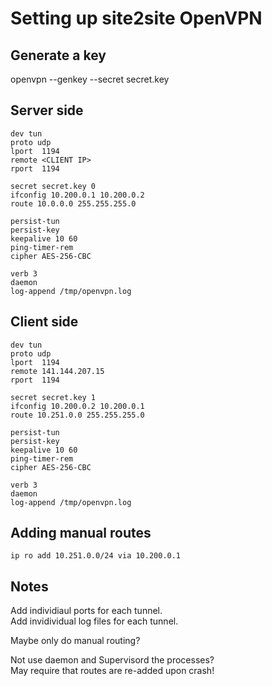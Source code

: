 # Setting up site2site OpenVPN

## Generate a key
openvpn --genkey --secret secret.key

## Server side
```
dev tun
proto udp
lport  1194
remote <CLIENT IP>
rport  1194

secret secret.key 0
ifconfig 10.200.0.1 10.200.0.2
route 10.0.0.0 255.255.255.0

persist-tun
persist-key
keepalive 10 60
ping-timer-rem
cipher AES-256-CBC

verb 3
daemon
log-append /tmp/openvpn.log
```  

## Client side
```
dev tun
proto udp
lport  1194
remote 141.144.207.15
rport  1194

secret secret.key 1
ifconfig 10.200.0.2 10.200.0.1
route 10.251.0.0 255.255.255.0

persist-tun
persist-key
keepalive 10 60
ping-timer-rem
cipher AES-256-CBC

verb 3
daemon
log-append /tmp/openvpn.log
```  

## Adding manual routes
```
ip ro add 10.251.0.0/24 via 10.200.0.1
```

## Notes
Add individiaul ports for each tunnel.  
Add invidividual log files for each tunnel.  
  
Maybe only do manual routing?  
  
Not use daemon and Supervisord the processes?  
May require that routes are re-added upon crash!  
